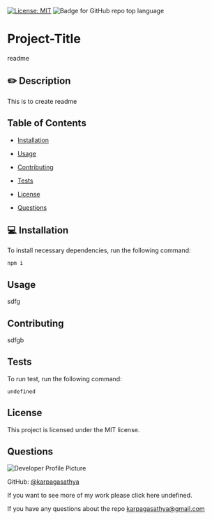 
[![License: MIT](https://img.shields.io/badge/License-MIT-yellow.svg)](https://opensource.org/licenses/MIT) 
![Badge for GitHub repo top language](https://img.shields.io/github/languages/top/karpagasathya/readme-generator?style=flat&logo=appveyor)
# Project-Title
readme


## :pencil2: Description 
This is to create readme

## Table of Contents
       
* [Installation](#installation)
            
* [Usage](#usage)
            
* [Contributing](#contributing)
            
* [Tests](#tests)

* [License](#license)
            
* [Questions](#questions)

## <a name="installation"></a> :computer: Installation
To install necessary dependencies, run the following command:

```
npm i
```

## Usage 
sdfg

## Contributing
sdfgb

## Tests
To run test, run the following command:<br>
```
undefined
```

## License
This project is licensed under the MIT license.

## Questions
            

 ![Developer Profile Picture](https://avatars1.githubusercontent.com/u/60280549?v=4)

 GitHub: [@karpagasathya](https://api.github.com/users/karpagasathya)

If you want to see more of my work please click here undefined.

If you have any questions about the repo karpagasathya@gmail.com
